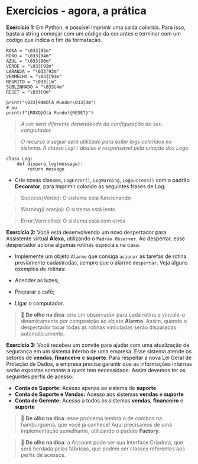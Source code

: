 Exercícios - agora, a prática
=============================

**Exercício 1:** Em Python, é possível imprimir uma saída colorida. Para isso, basta a string começar com um código da cor antes e terminar com um código que indica o fim da formatação.

    ROSA = "\033[95m"
    ROXO = "\033[94m"
    AZUL = "\033[96m"
    VERDE = "\033[92m"
    LARANJA = "\033[93m"
    VERMELHO = "\033[91m"
    NEGRITO = "\033[1m"
    SUBLINHADO = "\033[4m"
    RESET = "\033[0m"
    
    print("\033[94mOlá Mundo!\033[0m")
    # ou
    print(f"{ROXO}Olá Mundo!{RESET}")

> _A cor será diferente dependendo da configuração do seu computador._

> _O recurso a seguir será utilizado para exibir logs coloridos no sistema. A classe `Log()` abaixo é responsável pela criação dos Logs:_

    class Log:
        def dispara_log(message):
            return message

*   Crie novas classes, `LogError()`, `LogWarning`, `LogSuccess()` com o padrão **Decorator**, para imprimir colorido as seguintes frases de Log:

> Success(Verde): O sistema está funcionando

> Warning(Laranja): O sistema está lento

> Error(Vermelho): O sistema está com erros

**Exercício 2:** Você está desenvolvendo um novo despertador para Assistente virtual **Alexa**, utilizando o `Padrão Observer`. Ao despertar, esse despertador aciona algumas rotinas especiais na casa.

*   Implemente um objeto `Alarme` que consiga `acionar` as tarefas de rotina previamente cadastradas, sempre que o alarme `despertar`. Veja alguns exemplos de rotinas:
    
*   Acender as luzes;
    
*   Preparar o café;
    
*   Ligar o computador.
    

> 👀 **De olho na dica**: crie um observador para cada rotina e vincule-o dinamicamente por composição ao objeto **Alarme**. Assim, quando o despertador tocar todas as rotinas vinculadas serão disparadas automaticamente.

**Exercício 3:** Você recebeu um convite para ajudar com uma atualização de segurança em um sistema interno de uma empresa. Esse sistema atende os setores de **vendas**, **financeiro** e **suporte**. Para respeitar a nova Lei Geral de Proteção de Dados, a empresa precisa garantir que as informações internas serão expostas somente a quem tem necessidade. Assim devemos ter os seguintes perfis de acesso:

*   **Conta de Suporte:** Acesso apenas ao sistema de **suporte**
*   **Conta de Suporte e Vendas:** Acesso aos sistemas **vendas** e **suporte**
*   **Conta de Gerente:** Acesso a todos os sistemas **vendas**, **financeiro** e **suporte**

> 👀 **De olho na dica**: esse problema lembra o de combos na hamburgueria, que você já conhece! Aqui precisamos de uma implementação semelhante, utilizando o padrão **Factory**.

> 👀 **De olho na dica**: a Account pode ser sua Interface Criadora, que será herdada pelas fábricas, que podem ser classes referentes aos perfis de acessos.